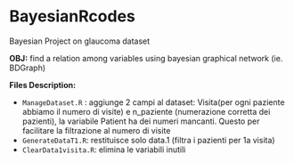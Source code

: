 # BayesianRcodes
Bayesian Project on glaucoma dataset

**OBJ:** find a relation among variables using bayesian graphical network (ie. BDGraph)

**Files Description:**
  
  * `ManageDataset.R` : aggiunge 2 campi al dataset: Visita(per ogni paziente abbiamo il numero di visite) e n_paziente (numerazione corretta dei pazienti), la variabile Patient ha dei numeri mancanti.
  	Questo per facilitare la filtrazione al numero di visite
  * `GenerateDataT1.R`: restituisce solo data.1 (filtra i pazienti per 1a visita) 
  * `ClearData1visita.R`: elimina le variabili inutili 